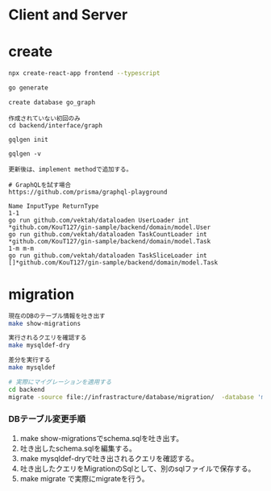 # Client and Server

# create
```bash
npx create-react-app frontend --typescript
```

```bash
go generate
```
```bash
create database go_graph
```


```
作成されていない初回のみ
cd backend/interface/graph

gqlgen init

gqlgen -v

更新後は、implement methodで追加する。 
```

```
# GraphQLを試す場合
https://github.com/prisma/graphql-playground
```
```
Name InputType ReturnType
1-1
go run github.com/vektah/dataloaden UserLoader int *github.com/KouT127/gin-sample/backend/domain/model.User
go run github.com/vektah/dataloaden TaskCountLoader int *github.com/KouT127/gin-sample/backend/domain/model.Task
1-m m-m
go run github.com/vektah/dataloaden TaskSliceLoader int []*github.com/KouT127/gin-sample/backend/domain/model.Task
```

# migration
```zsh
現在のDBのテーブル情報を吐き出す
make show-migrations

実行されるクエリを確認する
make mysqldef-dry

差分を実行する
make mysqldef
```

```zsh
# 実際にマイグレーションを適用する
cd backend
migrate -source file://infrastracture/database/migration/  -database 'mysql://root:@tcp(localhost:3306)/go_graph' up 1
```
### DBテーブル変更手順
1. make show-migrationsでschema.sqlを吐き出す。
2. 吐き出したschema.sqlを編集する。
3. make mysqldef-dryで吐き出されるクエリを確認する。
4. 吐き出したクエリをMigrationのSqlとして、別のsqlファイルで保存する。
5. make migrate で実際にmigrateを行う。